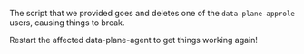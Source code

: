 The script that we provided goes and deletes one of the `data-plane-approle` users, causing things to break.

Restart the affected data-plane-agent to get things working again!